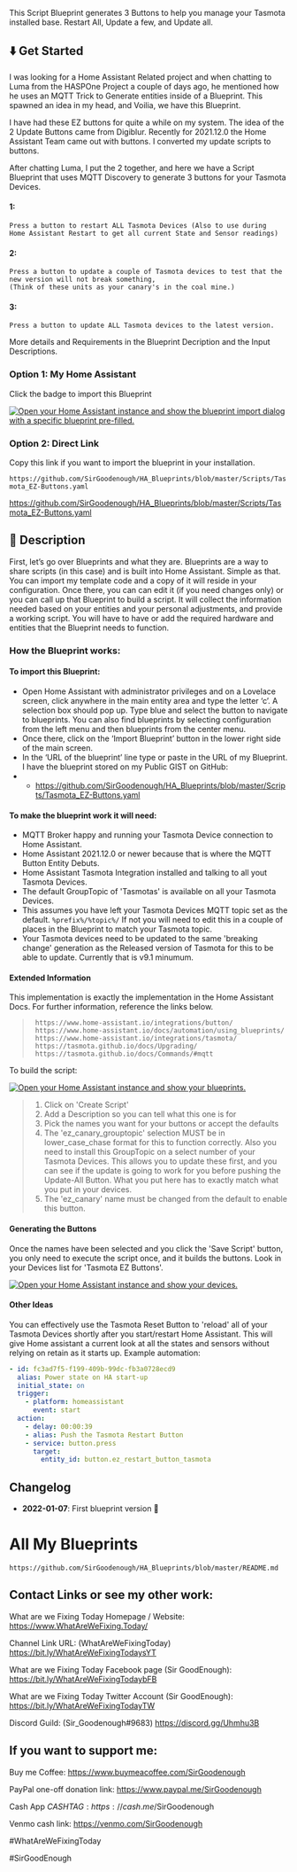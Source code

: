This Script Blueprint generates 3 Buttons to help you manage your Tasmota installed base.  Restart All, Update a few, and Update all.

## :arrow_down: Get Started

I was looking for a Home Assistant Related project and when chatting to Luma from the HASPOne Project a couple of days ago, he mentioned how he uses an MQTT Trick to Generate entities inside of a Blueprint.
This spawned an idea in my head, and Voilia, we have this Blueprint.

I have had these EZ buttons for quite a while on my system.  The idea of the 2 Update Buttons came from Digiblur.  Recently for 2021.12.0 the Home Assistant Team came out with buttons.  I converted my update scripts to buttons.

After chatting Luma, I put the 2 together, and here we have a Script Blueprint that uses MQTT Discovery to generate 3 buttons for your Tasmota Devices.

#### 1:

    Press a button to restart ALL Tasmota Devices (Also to use during 
    Home Assistant Restart to get all current State and Sensor readings)  

#### 2:

    Press a button to update a couple of Tasmota devices to test that the 
    new version will not break something,  
    (Think of these units as your canary's in the coal mine.)  

#### 3:

    Press a button to update ALL Tasmota devices to the latest version. 

More details and Requirements in the Blueprint Decription and the Input Descriptions.

### Option 1: My Home Assistant

Click the badge to import this Blueprint 

[![Open your Home Assistant instance and show the blueprint import dialog with a specific blueprint pre-filled.](https://my.home-assistant.io/badges/blueprint_import.svg)](https://my.home-assistant.io/redirect/blueprint_import/?blueprint_url=https%3A%2F%2Fgithub.com%2FSirGoodenough%2FHA_Blueprints%2Fblob%2Fmaster%2FScripts%2FTasmota_EZ-Buttons.yaml)

### Option 2: Direct Link

Copy this link if you want to import the blueprint in your installation.

```https://github.com/SirGoodenough/HA_Blueprints/blob/master/Scripts/Tasmota_EZ-Buttons.yaml```

https://github.com/SirGoodenough/HA_Blueprints/blob/master/Scripts/Tasmota_EZ-Buttons.yaml

## :page_facing_up: Description

First, let’s go over Blueprints and what they are.  Blueprints are a way to share scripts (in this case) and is built into Home Assistant.  Simple as that.  You can import my template code and a copy of it will reside in your configuration.  Once there, you can can edit it (if you need changes only) or you can call up that Blueprint to build a script.  It will collect the information needed based on your entities and your personal adjustments, and provide a working script.  You will have to have or add the required hardware and entities that the Blueprint needs to function.

### How the Blueprint works:

#### To import this Blueprint: 
* Open Home Assistant with administrator privileges and on a Lovelace screen, click anywhere in the main entity area and type the letter ‘c’.  A selection box should pop up.  Type blue and select the button to navigate to blueprints.  You can also find blueprints by selecting configuration from the left menu and then blueprints from the center menu.
* Once there, click on the ‘Import Blueprint’ button in the lower right side of the main screen.
* In the ‘URL of the blueprint’ line type or paste in the URL of my Blueprint. I have the blueprint stored on my Public GIST on GitHub:
* *   https://github.com/SirGoodenough/HA_Blueprints/blob/master/Scripts/Tasmota_EZ-Buttons.yaml

#### To make the blueprint work it will need:
* MQTT Broker happy and running your Tasmota Device connection to Home Assistant.
* Home Assistant 2021.12.0 or newer because that is where the MQTT Button Entity Debuts.
* Home Assistant Tasmota Integration installed and talking to all yout Tasmota Devices.
* The default GroupTopic of 'Tasmotas' is available on all your Tasmota Devices.
* This assumes you have left your Tasmota Devices MQTT topic set as the default.  ```%prefix%/%topic%/```  If not you will need to edit this in a couple of places in the Blueprint to match your Tasmota topic.
* Your Tasmota devices need to be updated to the same 'breaking change' generation as the Released version of Tasmota for this to be able to update.  Currently that is v9.1 minumum.

#### Extended Information
This implementation is exactly the implementation in the Home Assistant Docs.
For further information, reference the links below.

>      https://www.home-assistant.io/integrations/button/
>      https://www.home-assistant.io/docs/automation/using_blueprints/
>      https://www.home-assistant.io/integrations/tasmota/
>      https://tasmota.github.io/docs/Upgrading/
>      https://tasmota.github.io/docs/Commands/#mqtt

To build the script:  

[![Open your Home Assistant instance and show your blueprints.](https://my.home-assistant.io/badges/blueprints.svg)](https://my.home-assistant.io/redirect/blueprints/)

> 1. Click on 'Create Script'
> 2. Add a Description so you can tell what this one is for
> 3. Pick the names you want for your buttons or accept the defaults
> 4. The 'ez_canary_grouptopic' selection MUST be in lower_case_chase format for this to function correctly.  Also you need to install this GroupTopic on a select number of your Tasmota Devices.  This allows you to update these first, and you can see if the update is going to work for you before pushing the Update-All Button.  What you put here has to exactly match what you put in your devices.
> 5. The 'ez_canary' name must be changed from the default to enable this button.

#### Generating the Buttons
Once the names have been selected and you click the 'Save Script' button, you only need to execute the script once, and it builds the buttons.
Look in your Devices list for 'Tasmota EZ Buttons'.

[![Open your Home Assistant instance and show your devices.](https://my.home-assistant.io/badges/devices.svg)](https://my.home-assistant.io/redirect/devices/)

#### Other Ideas

You can effectively use the Tasmota Reset Button to 'reload' all of your Tasmota Devices shortly after you start/restart Home Assistant.  This will give Home assistant a current look at all the states and sensors without relying on retain as it starts up.
Example automation:

```yaml
- id: fc3ad7f5-f199-409b-99dc-fb3a0728ecd9
  alias: Power state on HA start-up
  initial_state: on
  trigger:
    - platform: homeassistant
      event: start
  action:
    - delay: 00:00:39
    - alias: Push the Tasmota Restart Button
    - service: button.press
      target:
        entity_id: button.ez_restart_button_tasmota
```

## Changelog

* **2022-01-07**: First blueprint version :tada:


# All My Blueprints

```https://github.com/SirGoodenough/HA_Blueprints/blob/master/README.md```


## Contact Links or see my other work:

What are we Fixing Today Homepage / Website: https://www.WhatAreWeFixing.Today/

Channel Link URL: (WhatAreWeFixingToday) https://bit.ly/WhatAreWeFixingTodaysYT

What are we Fixing Today Facebook page (Sir GoodEnough): https://bit.ly/WhatAreWeFixingTodaybFB

What are we Fixing Today Twitter Account (Sir GoodEnough): https://bit.ly/WhatAreWeFixingTodayTW

Discord Guild: (Sir_Goodenough#9683) https://discord.gg/Uhmhu3B

## If you want to support me:

Buy me Coffee: https://www.buymeacoffee.com/SirGoodenough

PayPal one-off donation link: https://www.paypal.me/SirGoodenough

Cash App $CASHTAG: https://cash.me/$SirGoodenough

Venmo cash link: https://venmo.com/SirGoodenough

#WhatAreWeFixingToday

#SirGoodEnough